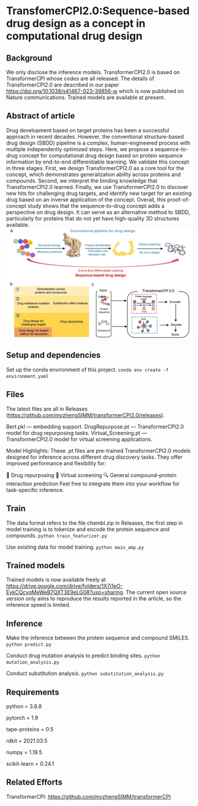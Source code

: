 # TransfomerCPI2.0:Sequence-based drug design as a concept in computational drug design
## Background
  We only disclose the inference models. TransformerCPI2.0 is based on TransformerCPI whose codes are all released. The details of TransformerCPI2.0 are described in our paper https://doi.org/10.1038/s41467-023-39856-w which is now published on Nature communications. Trained models are available at present.
## Abstract of article
  Drug development based on target proteins has been a successful approach in recent decades. However, the conventional structure-based drug design (SBDD) pipeline is a complex, human-engineered process with multiple independently optimized steps. Here, we propose a sequence-to-drug concept for computational drug design based on protein sequence information by end-to-end differentiable learning. We validate this concept in three stages. First, we design TransformerCPI2.0 as a core tool for the concept, which demonstrates generalization ability across proteins and compounds. Second, we interpret the binding knowledge that TransformerCPI2.0 learned. Finally, we use TransformerCPI2.0 to discover new hits for challenging drug targets, and identify new target for an existing drug based on an inverse application of the concept. Overall, this proof-of-concept study shows that the sequence-to-drug concept adds a perspective on drug design. It can serve as an alternative method to SBDD, particularly for proteins that do not yet have high-quality 3D structures available.
  ![image](https://github.com/995884191/png/blob/main/%E5%B1%8F%E5%B9%95%E6%88%AA%E5%9B%BE%202023-12-04%20191421.jpg?raw=true.png)
  
## Setup and dependencies 
Set up the conda environment of this project.
`conda env create -f environment.yaml`

## Files
The latest files are all in Releases (https://github.com/myzhengSIMM/transformerCPI2.0/releases). 

Bert.pkl —  embedding support.
DrugRepurpose.pt — TransformerCPI2.0 model  for drug repurposing tasks.
Virtual_Screening.pt — TransformerCPI2.0 model  for virtual screening applications.

Model Highlights: These .pt files are pre-trained TransformerCPI2.0 models designed for inference across different drug discovery tasks. They offer improved performance and flexibility for:

🧬 Drug repurposing
🧪 Virtual screening
🔍 General compound–protein interaction prediction
Feel free to integrate them into your workflow for task-specific inference.

## Train
The data format refers to the file chembl.zip in Releases, the first step in model training is to tokenize and encode the protein sequence and compounds.
`python train_featurizer.py`

Use existing data for model training.
`python main_amp.py`

## Trained models
Trained models is now available freely at https://drive.google.com/drive/folders/1X7i1eO-EykCQcvqMeWeB7QXT3E9eLG08?usp=sharing. The current open source version only aims to reproduce the results reported in the article, so the inference speed is limited.

## Inference
Make the inference between the protein sequence and compound SMILES.
`python predict.py`

Conduct drug mutation analysis to predict binding sites. 
`python mutation_analysis.py`

Conduct substitution analysis.
`python substitution_analysis.py`

## Requirements
python = 3.8.8 

pytorch = 1.9 

tape-proteins = 0.5 

rdkit = 2021.03.5 

numpy = 1.19.5 

scikit-learn = 0.24.1 

## Related Efforts
TransformerCPI: https://github.com/myzhengSIMM/transformerCPI
